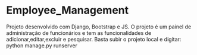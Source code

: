 # Employee_Management

Projeto desenvolvido com Django, Bootstrap e JS.
O projeto é um painel de administração de funcionários e tem as funcionalidades de adicionar,editar,excluir e pesquisar.
Basta subir o projeto local e digitar: python manage.py runserver
